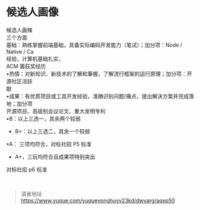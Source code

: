 # 候选人画像
候选人画條  
三个方面  
基础：熟练掌握前端基础，具备实际编码开发能力（笔试）；加分项：Node / Native / Ca  
经验，计箅机基础扎实，  
ACM 籌荻奖经历  
•热情：对新知识、新技术的了解和筆握，了解流行框架的运行原理；加分项：开源社区活跃  
献  
•成果：有优质项目或工具开发经验，准确识别问题/痛点，提出解決方案并完成落地；加分项  
开源项目、高级别会议论文、重大发明专利  
•B：以上三选一，其余两个较弱

- B+：以上三选二，其余一个较弱

•A： 三项均符合，对标社招 P5 标准

- A+，三玩均符合且成果项特别突出

对标社招 p6 杬准

<br>
  
> 语雀地址 https://www.yuque.com/yuqueyonghuyv23kd/dwvarg/aqxp50